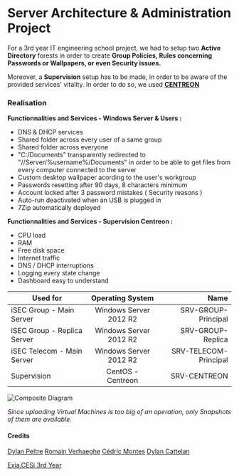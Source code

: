 # Server Architecture & Administration Project

For a 3rd year IT engineering school project, we had to setup two **Active Directory** forests in order to create **Group Policies, Rules concerning Passwords or Wallpapers, or even Security issues.** 

Moreover, a **Supervision** setup has to be made, in order to be aware of the provided services' vitality. In order to do so, we used **[CENTREON](centreon.com)**

### Realisation

**Functionnalities and Services - Windows Server & Users :**

* DNS & DHCP services
* Shared folder across every user of a same group
* Shared folder across everyone
* "C:/Documents" transparently redirected to "//Server/%username%/Documents" in order to be able to get files from every computer connected to the server
* Custom desktop wallpaper acording to the user's workgroup
* Passwords resetting after 90 days, 8 characters minimum
* Account locked after 3 password mistakes ( Security reasons )
* Auto-run deactivated when an USB is plugged in
* 7Zip automatically deployed

**Functionnalities and Services - Supervision Centreon :**

* CPU load
* RAM
* Free disk space
* Internet traffic
* DNS / DHCP interruptions
* Logging every state change
* Dashboard easy to understand

| Used for        | Operating System           | Name  |
| ------------- |:-------------:| -----:|
| iSEC Group - Main Server     | Windows Server 2012 R2 | SRV-GROUP-Principal |
| iSEC Group - Replica Server      | Windows Server 2012 R2      |   SRV-GROUP-Replica |
| iSEC Telecom - Main Server | Windows Server 2012 R2      |    SRV-TELECOM-Principal |
| Supervision | CentOS - Centreon      |    SRV-CENTREON |

![Composite Diagram](https://i.imgur.com/vUrQtuI.jpg "Composite Diagram")

*Since uploading Virtual Machines is too big of an operation, only Snapshots of them are available.*

#### Credits

[Dylan Peltre]([https://github.com/D-Peltre])
[Romain Verhaeghe](https://github.com/romainver)
[Cédric Montes](https://github.com/Cedric-M)
[Dylan Cattelan](https://github.com/DylanCa)

[Exia.CESi 3rd Year](https://exia.cesi.fr/)